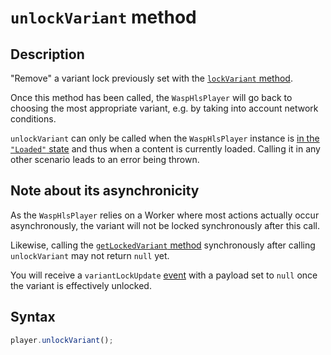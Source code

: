 # `unlockVariant` method

## Description

"Remove" a variant lock previously set with the [`lockVariant` method](./lockVariant.md).

Once this method has been called, the `WaspHlsPlayer` will go back to choosing
the most appropriate variant, e.g. by taking into account network conditions.

`unlockVariant` can only be called when the `WaspHlsPlayer` instance is [in the
`"Loaded"` state](./getPlayerState.md) and thus when a content is currently
loaded. Calling it in any other scenario leads to an error being thrown.

## Note about its asynchronicity

As the `WaspHlsPlayer` relies on a Worker where most actions actually occur
asynchronously, the variant will not be locked synchronously after this
call.

Likewise, calling the [`getLockedVariant` method](./getLockedVariant.md)
synchronously after calling `unlockVariant` may not return `null` yet.

You will receive a `variantLockUpdate` [event](../Player_Events.md) with a
payload set to `null` once the variant is effectively unlocked.

## Syntax

```js
player.unlockVariant();
```
